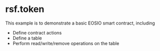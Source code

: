 # rsf.token

This example is to demonstrate a basic EOSIO smart contract, including

- Define contract actions
- Define a table
- Perform read/write/remove operations on the table
